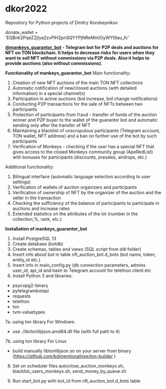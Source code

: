 # dkor2022
Repository for Python projects of Dmitry Korobeynikov

donate_wallet = 'EQBnk2PqeZZjIya2zvPlH2pnSQYYPjNReMntiOyWYt9au_fc'

<b><a href='t.me/mankeys_guarantor_bot'>@mankeys_guarantor_bot</a> - Telegram bot for P2P deals and auctions for NFT on TON blockchain. 
It helps to decrease risks for users when they want to sell NFT without commissions via P2P deals. Also it helps to provide auctions (also without commissions).</b>

<b>Functionality of mankeys_guarantor_bot</b>
Main functionality:
1. Creation of new NFT auctions of the main TON NFT collections
2. Automatic notification of new/closed auctions (with detailed information) in a special channel(s)
3. Participation in active auctions (bid increase, bid change notifications)
4. Conducting P2P transactions for the sale of NFTs between two participants
5. Protection of participants from fraud - transfer of funds of the auction winner and P2P buyer to the wallet of the guarantor bot and automatic sending only after the transfer of NFT
6. Maintaining a blacklist of unscrupulous participants (Telegram account, TON wallet, NFT address) and a ban on further use of the bot by such participants
7. Verification of Monkeys - checking if the user has a special NFT that gives access to the closed Monkeys community group (ApeRedList) with bonuses for participants (discounts, presales, airdrops, etc.)


Additional functionality:
1. Bilingual interface (automatic language selection according to user settings)
2. Verification of wallets of auction organizers and participants
3. Verification of ownership of NFT by the organizer of the auction and the seller in the transaction
4. Checking the sufficiency of the balance of participants to participate in auctions and increase rates
5. Extended statistics on the attributes of the lot (number in the collection,%, rank, etc.)


<b>Installation of mankeys_guarantor_bot</b>
1. Install PostgreSQL 13
2. Create database (botdb)
3. Create schemas, tables and views (SQL script from ddl folder)
4. Insert info about bot in table nft_auction_bot.d_bots (bot name, token, entity_id etc.)
5. Insert info in main_config.py (db connection parameters, admins user_id, api_id and hash to Telegram account for telethon client etc
6. Install Python 3 and libraries:
- psycopg2-binary
- pytelegrambotapi
- requests
- telethon
- ton
- tvm-valuetypes

7a. using ton library For Windows:
- use ./lib/tonlibjson.amd64.dll file (with full path to it)

7b. using ton library For Linux
- build manually libtonlibjson.so on your server from binary (https://github.com/kdimentionaltree/ton-builder )

8. Set on scheduler files autoclose_auction_monkeys.sh, blacklist_users_monkeys.sh, send_money_by_queue.sh

9. Run start_bot.py with bot_id from nft_auction_bot.d_bots table



